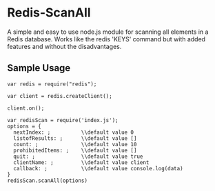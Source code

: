 # Redis-ScanAll
A simple and easy to use node.js module for scanning all elements in a Redis database. Works like the redis 'KEYS' command but with added features and without the disadvantages. 

## Sample Usage
```
var redis = require("redis");

var client = redis.createClient();

client.on();

var redisScan = require('index.js');
options = {
  nextIndex: ;          \\default value 0
  listofResults: ;      \\default value []
  count: ;              \\default value 10
  prohibitedItems: ;    \\default value []
  quit: ;               \\default value true
  clientName: ;         \\default value client
  callback: ;           \\default value console.log(data)
}
redisScan.scanAll(options)
```
